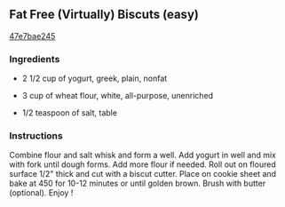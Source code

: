 ## Fat Free (Virtually) Biscuts (easy)

[47e7bae245](https://cookpad.com/us/recipes/346023-fat-free-virtually-biscuts-easy)

### Ingredients

 - 2 1/2 cup of yogurt, greek, plain, nonfat

 - 3 cup of wheat flour, white, all-purpose, unenriched

 - 1/2 teaspoon of salt, table

### Instructions

Combine flour and salt whisk and form a well. Add yogurt in well and mix with fork until dough forms. Add more flour if needed. Roll out on floured surface 1/2" thick and cut with a biscut cutter. Place on cookie sheet and bake at 450 for 10-12 minutes or until golden brown. Brush with butter (optional). Enjoy !